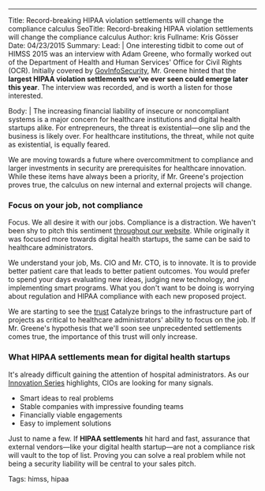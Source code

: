 ---
Title: Record-breaking HIPAA violation settlements will change the compliance calculus
SeoTitle: Record-breaking HIPAA violation settlements will change the compliance calculus
Author: kris
Fullname: Kris Gösser
Date: 04/23/2015
Summary: 
Lead: |
One interesting tidbit to come out of HIMSS 2015 was an interview with Adam Greene, who formally worked out of the Department of Health and Human Services' Office for Civil Rights (OCR). Initially covered by [GovInfoSecurity](http://www.govinfosecurity.com/interviews/could-big-hipaa-settlements-be-coming-i-2633), Mr. Greene hinted that the **largest HIPAA violation settlements we've ever seen could emerge later this year**. The interview was recorded, and is worth a listen for those interested.

Body: |
The increasing financial liability of insecure or noncompliant systems is a major concern for healthcare institutions and digital health startups alike. For entrepreneurs, the threat is existential—one slip and the business is likely over. For healthcare institutions, the threat, while not quite as existential, is equally feared.

We are moving towards a future where overcommitment to compliance and larger investments in security are prerequisites for healthcare innovation. While these items have always been a priority, if Mr. Greene's projection proves true, the calculus on new internal and external projects will change.

### Focus on your job, not compliance

Focus. We all desire it with our jobs. Compliance is a distraction. We haven't been shy to pitch this sentiment [throughout our website](https://catalyze.io/paas). While originally it was focused more towards digital health startups, the same can be said to healthcare administrators.

We understand your job, Ms. CIO and Mr. CTO, is to innovate. It is to provide better patient care that leads to better patient outcomes. You would prefer to spend your days evaluating new ideas, judging new technology, and implementing smart programs. What you don't want to be doing is worrying about regulation and HIPAA compliance with each new proposed project.

We are starting to see the [trust](https://catalyze.io/compliance) Catalyze brings to the infrastructure part of projects as critical to healthcare administrators' ability to focus on the job. If Mr. Greene's hypothesis that we'll soon see unprecedented settlements comes true, the importance of this trust will only increase.

### What HIPAA settlements mean for digital health startups

It's already difficult gaining the attention of hospital administrators. As our [Innovation Series](https://catalyze.io/innovation) highlights, CIOs are looking for many signals.

* Smart ideas to real problems
* Stable companies with impressive founding teams
* Financially viable engagements
* Easy to implement solutions

Just to name a few. If **HIPAA settlements** hit hard and fast, assurance that external vendors—like your digital health startup—are not a compliance risk will vault to the top of list. Proving you can solve a real problem while not being a security liability will be central to your sales pitch.

Tags: himss, hipaa